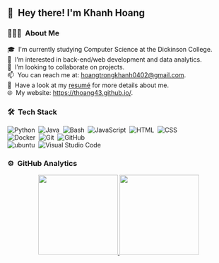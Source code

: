 ## 👋 &nbsp;Hey there! I'm Khanh Hoang

### 👨🏻‍💻 &nbsp;About Me

🎓 &nbsp;I'm currently studying Computer Science at the Dickinson College.\
🌱 &nbsp;I’m interested in back-end/web development and data analytics.\
💞️ &nbsp;I’m looking to collaborate on projects.\
📫 &nbsp;You can reach me at: hoangtrongkhanh0402@gmail.com.\
📄 &nbsp;Have a look at my [resumé](https://thoang43.github.io/assets/pdf/Khanh-Hoang-Resume.pdf) for more details about me.\
🌐 &nbsp;My website: https://thoang43.github.io/.

### 🛠 &nbsp;Tech Stack
![Python](https://img.shields.io/badge/-Python-05122A?style=flat&logo=python)&nbsp;
![Java](https://img.shields.io/badge/-Java-05122A?style=flat&logo=Java&logoColor=FFA518)&nbsp;
![Bash](https://img.shields.io/badge/-Bash-05122A?style=flat&logo=gnubash&logoColor=808080)&nbsp;
![JavaScript](https://img.shields.io/badge/-JavaScript-05122A?style=flat&logo=javascript)&nbsp;
![HTML](https://img.shields.io/badge/-HTML-05122A?style=flat&logo=HTML5)&nbsp;
![CSS](https://img.shields.io/badge/-CSS-05122A?style=flat&logo=CSS3&logoColor=1572B6)\
![Docker](https://img.shields.io/badge/-Docker-05122A?style=flat&logo=docker&logoColor=2496ED)&nbsp;
![Git](https://img.shields.io/badge/-Git-05122A?style=flat&logo=git)&nbsp;
![GitHub](https://img.shields.io/badge/-GitHub-05122A?style=flat&logo=github)\
![ubuntu](https://img.shields.io/badge/-Ubuntu-05122A?style=flat&logo=ubuntu&logoColor=E95420)&nbsp;
![Visual Studio Code](https://img.shields.io/badge/-Visual%20Studio%20Code-05122A?style=flat&logo=visual-studio-code&logoColor=007ACC)&nbsp;

### ⚙️ &nbsp;GitHub Analytics

<p align="center">
<a href="https://github.com/thoang43">
  <img height="180em" src="https://github-readme-stats-eight-theta.vercel.app/api?username=thoang43&show_icons=true&theme=algolia&include_all_commits=true&count_private=true"/>
  <img height="180em" src="https://github-readme-stats-eight-theta.vercel.app/api/top-langs/?username=thoang43&layout=compact&langs_count=8&theme=algolia"/>
</a>
</p>
